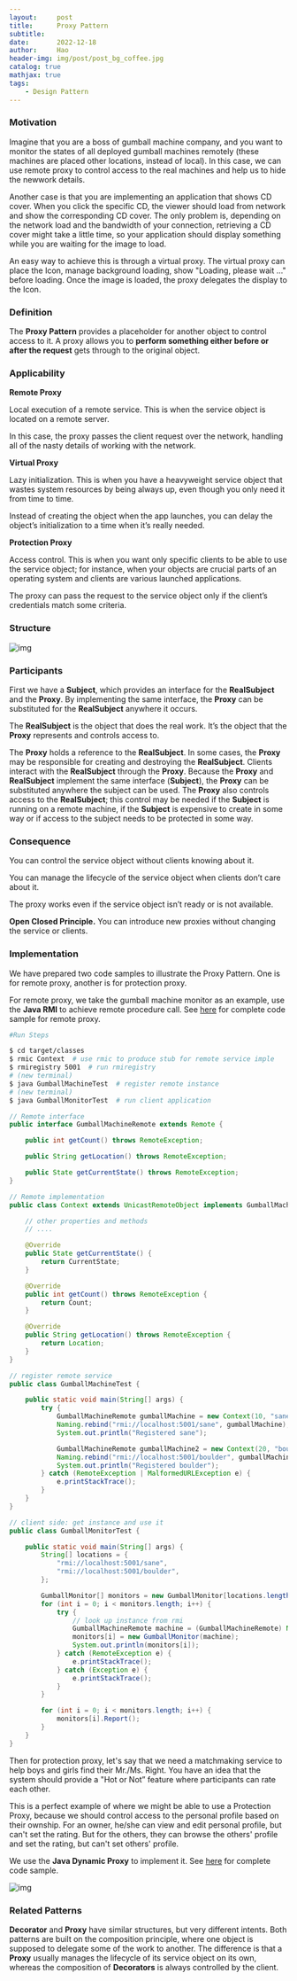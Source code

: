```yaml
---
layout:     post
title:      Proxy Pattern
subtitle:   
date:       2022-12-18
author:     Hao
header-img: img/post/post_bg_coffee.jpg
catalog: true
mathjax: true
tags:
    - Design Pattern
---
```


### Motivation

Imagine that you are a boss of gumball machine company, and you want to monitor the states of all deployed gumball machines remotely (these machines are placed other locations, instead of local). In this case, we can use remote proxy to control access to the real machines and help us to hide the newwork details.

Another case is that you are implementing an application that shows CD cover. When you click the specific CD, the viewer should load from network and show the corresponding CD cover. 
The only problem is, depending on the network load and the bandwidth of your connection, retrieving a CD cover might take a little time, so your application should display something while you are waiting for the image to load. 

An easy way to achieve this is through a virtual proxy. The virtual proxy can place the Icon, manage background loading, show "Loading, please wait ..." before loading. Once the image is loaded, the proxy delegates the display to the Icon.

### Definition

The **Proxy Pattern** provides a placeholder for another object to control access to it. A proxy allows you to **perform something either before or after the request** gets through to the original object.

### Applicability

**Remote Proxy**

Local execution of a remote service. This is when the service object is located on a remote server.

In this case, the proxy passes the client request over the network, handling all of the nasty details of working with the network.

**Virtual Proxy**

Lazy initialization. This is when you have a heavyweight service object that wastes system resources by being always up, even though you only need it from time to time.

Instead of creating the object when the app launches, you can delay the object’s initialization to a time when it’s really needed.

**Protection Proxy**

Access control. This is when you want only specific clients to be able to use the service object; for instance, when your objects are crucial parts of an operating system and clients are various launched applications.

The proxy can pass the request to the service object only if the client’s credentials match some criteria.

### Structure

![img](/img/DesignPattern/proxy.png)

### Participants

First we have a **Subject**, which provides an interface for the **RealSubject** and the **Proxy**. By implementing the same interface, the **Proxy** can be substituted for the **RealSubject** anywhere it occurs.

The **RealSubject** is the object that does the real work. It’s the object that the **Proxy** represents and controls access to.

The **Proxy** holds a reference to the **RealSubject**. In some cases, the **Proxy** may be responsible for creating and destroying the **RealSubject**. Clients interact with the **RealSubject** through the **Proxy**. Because the **Proxy** and **RealSubject** implement the same interface (**Subject**), the **Proxy** can be substituted anywhere the subject can be used. The **Proxy** also controls access to the **RealSubject**; this control may be needed if the **Subject** is running on a remote machine, if the **Subject** is expensive to create in some way or if access to the subject needs to be protected in some way.

### Consequence

You can control the service object without clients knowing about it.

You can manage the lifecycle of the service object when clients don’t care about it.

The proxy works even if the service object isn’t ready or is not available.

**Open Closed Principle.** You can introduce new proxies without changing the service or clients.

### Implementation

We have prepared two code samples to illustrate the Proxy Pattern. One is for remote proxy, another is for protection proxy.

For remote proxy, we take the gumball machine monitor as an example, use the **Java RMI** to achieve remote procedure call. See [here](https://github.com/haoozhang/Head-First-Design-Pattern/tree/main/RemoteProxy) for complete code sample for remote proxy.

```bash
#Run Steps 

$ cd target/classes
$ rmic Context  # use rmic to produce stub for remote service imple
$ rmiregistry 5001  # run rmiregistry
# (new terminal)
$ java GumballMachineTest  # register remote instance
# (new terminal)
$ java GumballMonitorTest  # run client application
```

```java
// Remote interface
public interface GumballMachineRemote extends Remote {

    public int getCount() throws RemoteException;

    public String getLocation() throws RemoteException;

    public State getCurrentState() throws RemoteException;
}

// Remote implementation
public class Context extends UnicastRemoteObject implements GumballMachineRemote {

    // other properties and methods
    // ....

    @Override
    public State getCurrentState() {
        return CurrentState;
    }

    @Override
    public int getCount() throws RemoteException {
        return Count;
    }

    @Override
    public String getLocation() throws RemoteException {
        return Location;
    }
}

// register remote service
public class GumballMachineTest {

    public static void main(String[] args) {
        try {
            GumballMachineRemote gumballMachine = new Context(10, "sane");
            Naming.rebind("rmi://localhost:5001/sane", gumballMachine);
            System.out.println("Registered sane");

            GumballMachineRemote gumballMachine2 = new Context(20, "boulder");
            Naming.rebind("rmi://localhost:5001/boulder", gumballMachine2);
            System.out.println("Registered boulder");
        } catch (RemoteException | MalformedURLException e) {
            e.printStackTrace();
        }
    }
}
```

```java
// client side: get instance and use it
public class GumballMonitorTest {

    public static void main(String[] args) {
        String[] locations = {
            "rmi://localhost:5001/sane",
            "rmi://localhost:5001/boulder",
        };

        GumballMonitor[] monitors = new GumballMonitor[locations.length];
        for (int i = 0; i < monitors.length; i++) {
            try {
                // look up instance from rmi
                GumballMachineRemote machine = (GumballMachineRemote) Naming.lookup(locations[i]);
                monitors[i] = new GumballMonitor(machine);
                System.out.println(monitors[i]);
            } catch (RemoteException e) {
                e.printStackTrace();
            } catch (Exception e) {
                e.printStackTrace();
            }
        }

        for (int i = 0; i < monitors.length; i++) {
            monitors[i].Report();
        }
    }
}
```

Then for protection proxy, let's say that we need a matchmaking service to help boys and girls find their Mr./Ms. Right. You have an idea that the system should provide a "Hot or Not” feature where participants can rate each other.

This is a perfect example of where we might be able to use a Protection Proxy, because we should control access to the personal profile based on their ownship. For an owner, he/she can view and edit personal profile, but can't set the rating. But for the others, they can browse the others' profile and set the rating, but can't set others' profile.

We use the **Java Dynamic Proxy** to implement it. See [here](https://github.com/haoozhang/Head-First-Design-Pattern/tree/main/DynamicProxy) for complete code sample.

![img](/img/DesignPattern/proxy_dynamic.png)

### Related Patterns

**Decorator** and **Proxy** have similar structures, but very different intents. Both patterns are built on the composition principle, where one object is supposed to delegate some of the work to another. The difference is that a **Proxy** usually manages the lifecycle of its service object on its own, whereas the composition of **Decorators** is always controlled by the client.